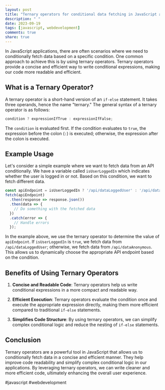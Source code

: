 ```yaml
---
layout: post
title: "Ternary operators for conditional data fetching in JavaScript applications"
description: " "
date: 2023-09-19
tags: [javascript, webdevelopment]
comments: true
share: true
---
```


In JavaScript applications, there are often scenarios where we need to conditionally fetch data based on a specific condition. One common approach to achieve this is by using ternary operators. Ternary operators provide a concise and efficient way to write conditional expressions, making our code more readable and efficient.

## What is a Ternary Operator?

A ternary operator is a short-hand version of an `if-else` statement. It takes three operands, hence the name "ternary." The general syntax of a ternary operator is as follows:

```javascript
condition ? expressionIfTrue : expressionIfFalse;
```

The `condition` is evaluated first. If the condition evaluates to `true`, the expression before the colon (`:`) is executed; otherwise, the expression after the colon is executed.

## Example Usage

Let's consider a simple example where we want to fetch data from an API conditionally. We have a variable called `isUserLoggedIn` which indicates whether the user is logged in or not. Based on this condition, we want to fetch different data.

```javascript
const apiEndpoint = isUserLoggedIn ? '/api/dataLoggedUser' : '/api/dataAnonymous';
fetch(apiEndpoint)
  .then(response => response.json())
  .then(data => {
    // Do something with the fetched data
  })
  .catch(error => {
    // Handle errors
  });
```

In the example above, we use the ternary operator to determine the value of `apiEndpoint`. If `isUserLoggedIn` is `true`, we fetch data from `/api/dataLoggedUser`; otherwise, we fetch data from `/api/dataAnonymous`. This allows us to dynamically choose the appropriate API endpoint based on the condition.

## Benefits of Using Ternary Operators

1. **Concise and Readable Code**: Ternary operators help us write conditional expressions in a more compact and readable way.

2. **Efficient Execution**: Ternary operators evaluate the condition once and execute the appropriate expression directly, making them more efficient compared to traditional `if-else` statements.

3. **Simplifies Code Structure**: By using ternary operators, we can simplify complex conditional logic and reduce the nesting of `if-else` statements.

## Conclusion

Ternary operators are a powerful tool in JavaScript that allows us to conditionally fetch data in a concise and efficient manner. They help improve code readability and simplify complex conditional logic in our applications. By leveraging ternary operators, we can write cleaner and more efficient code, ultimately enhancing the overall user experience.

#javascript #webdevelopment